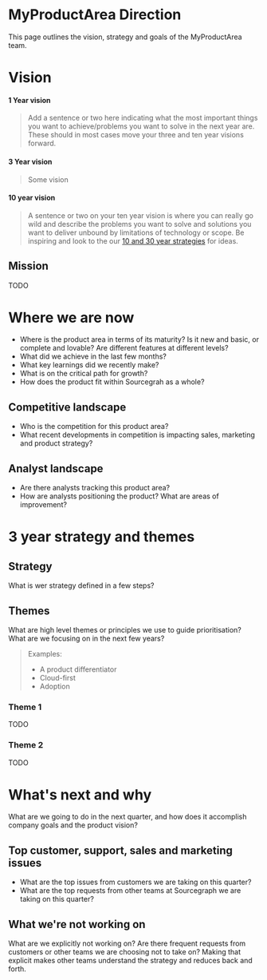 # MyProductArea Direction

This page outlines the vision, strategy and goals of the MyProductArea team.

# Vision

#### 1 Year vision

> Add a sentence or two here indicating what the most important things you want to achieve/problems you want to solve in the next year are. These should in most cases move your three and ten year visions forward.

#### 3 Year vision

> Some vision

#### 10 year vision

> A sentence or two on your ten year vision is where you can really go wild and describe the problems you want to solve and solutions you want to deliver unbound by limitations of technology or scope. Be inspiring and look to the our [10 and 30 year strategies](../../company/strategy#sourcegraph-strategy) for ideas.

## Mission

TODO

# Where we are now

- Where is the product area in terms of its maturity? Is it new and basic, or complete and lovable? Are different features at different levels?
- What did we achieve in the last few months?
- What key learnings did we recently make?
- What is on the critical path for growth?
- How does the product fit within Sourcegrah as a whole?

## Competitive landscape

- Who is the competition for this product area?
- What recent developments in competition is impacting sales, marketing and product strategy?

## Analyst landscape

- Are there analysts tracking this product area?
- How are analysts positioning the product? What are areas of improvement?

# 3 year strategy and themes

## Strategy

What is wer strategy defined in a few steps?

## Themes

What are high level themes or principles we use to guide prioritisation? What are we focusing on in the next few years?

> Examples:
> - A product differentiator
> - Cloud-first
> - Adoption

### Theme 1

TODO

### Theme 2

TODO

# What's next and why

What are we going to do in the next quarter, and how does it accomplish company goals and the product vision?

## Top customer, support, sales and marketing issues

- What are the top issues from customers we are taking on this quarter?
- What are the top requests from other teams at Sourcegraph we are taking on this quarter?

## What we're not working on

What are we explicitly not working on? Are there frequent requests from customers or other teams we are choosing not to take on? Making that explicit makes other teams understand the strategy and reduces back and forth.

